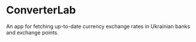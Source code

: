 # ConverterLab
An app for fetching up-to-date currency exchange rates in Ukrainian banks and exchange points.
